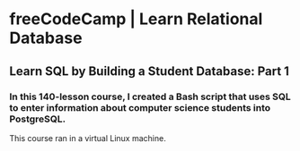 # freeCodeCamp | Learn Relational Database
## Learn SQL by Building a Student Database: Part 1
### In this 140-lesson course, I created a Bash script that uses SQL to enter information about computer science students into PostgreSQL.
This course ran in a virtual Linux machine.
